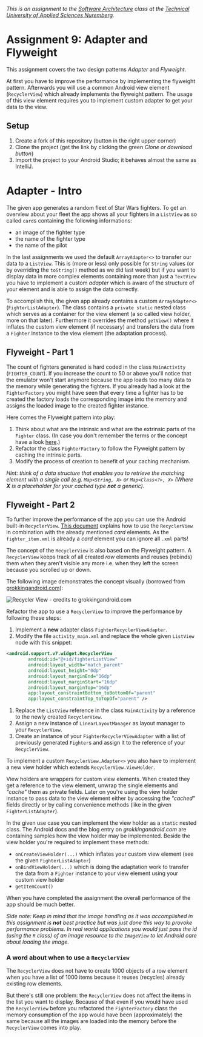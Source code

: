 _This is an assignment to the [Software Architecture](https://ohm-softa.github.io) class at the [Technical University of Applied Sciences Nuremberg](http://www.th-nuernberg.de)._

# Assignment 9: Adapter and Flyweight

This assignment covers the two design patterns _Adapter_ and _Flyweight_.

At first you have to improve the performance by implementing the flyweight pattern.
Afterwards you will use a common Android view element (`RecyclerView`) which already implements the flyweight pattern.
The usage of this view element requires you to implement custom adapter to get your data to the view.

## Setup

1. Create a fork of this repository (button in the right upper corner)
1. Clone the project (get the link by clicking the green _Clone or download button_)
1. Import the project to your Android Studio; it behaves almost the same as IntelliJ.

# Adapter - Intro

The given app generates a random fleet of Star Wars fighters.
To get an overview about your fleet the app shows all your fighters in a `ListView` as so called `card`s containing the following informations:

* an image of the fighter type
* the name of the fighter type
* the name of the pilot

In the last assignments we used the default `ArrayAdapter<>` to transfer our data to a `ListView`.
This is (more or less) only possible for `String` values (or by overriding the `toString()` method as we did last week) but if you want to display data in more complex elements containing more than just a `TextView` you have to implement a custom _adapter_ which is aware of the structure of your element and is able to assign the data correctly.

To accomplish this, the given app already contains a custom `ArrayAdapter<>` (`FighterListAdapter`).
The class contains a `private static` nested class which serves as a container for the view element (a so called view holder, more on that later).
Furthermore it overrides the method `getView()` where it inflates the custom view element (if necessary) and transfers the data from a `Fighter` instance to the view element (the adaptation process).

## Flyweight - Part 1

The count of fighters generated is hard coded in the class `MainActivity` (`FIGHTER_COUNT`).
If you increase the count to 50 or above you'll notice that the emulator won't start anymore because the app loads too many data to the memory while generating the fighters.
If you already had a look at the `FighterFactory` you might have seen that every time a fighter has to be created the factory loads the corresponding image into the memory and assigns the loaded image to the created fighter instance.

Here comes the Flyweight pattern into play:

1. Think about what are the intrinsic and what are the extrinsic parts of the `Fighter` class.  (In case you don't remember the terms or the concept have a look [here](https://hsro-inf-prg3.github.io/09ln-proxy-adapter-flyweight/#flyweight).)
1. Refactor the class `FighterFactory` to follow the Flyweight pattern by caching the intrinsic parts.
1. Modify the process of creation to benefit of your caching mechanism.

_Hint: think of a data structure that enables you to retrieve the matching element with a single call (e.g. `Map<String, X>` or `Map<Class<?>, X>` (Where **X** is a placeholder for your cached type **not** a generic)._

## Flyweight - Part 2

To further improve the performance of the app you can use the Android built-in `RecyclerView`. [This document](https://developer.android.com/training/material/lists-cards.html) explains how to use the `RecyclerView` in combination with the already mentioned _card_ elements.
As the `fighter_item.xml` is already a _card_ element you can ignore all `.xml` parts!

The concept of the `RecyclerView` is also based on the Flyweight pattern.
A `RecyclerView` keeps track of all created _row_ elements and reuses (rebinds) them when they aren't visible any more i.e. when they left the screen because you scrolled up or down.

The following image demonstrates the concept visually (borrowed from [grokkingandroid.com](https://www.grokkingandroid.com/first-glance-androids-recyclerview/)):

![Recycler View - credits to grokkingandroid.com](http://www.grokkingandroid.com/wordpress/wp-content/uploads/2014/08/recycling_of_views.png)

Refactor the app to use a `RecyclerView` to improve the performance by following these steps:

1. Implement a **new** adapter class `FighterRecyclerViewAdapter`.
1. Modify the file `activity_main.xml` and replace the whole given `ListView` node with this snippet:

```xml
<android.support.v7.widget.RecyclerView
        android:id="@+id/fighterListView"
        android:layout_width="match_parent"
        android:layout_height="0dp"
        android:layout_marginEnd="16dp"
        android:layout_marginStart="16dp"
        android:layout_marginTop="16dp"
        app:layout_constraintBottom_toBottomOf="parent"
        app:layout_constraintTop_toTopOf="parent" />
```

1. Replace the `ListView` reference in the class `MainActivity` by a reference to the newly created `RecyclerView`.
1. Assign a new instance of `LinearLayoutManager` as layout manager to your `RecyclerView`.
1. Create an instance of your `FighterRecyclerViewAdapter` with a list of previously generated `Fighter`s and assign it to the reference of your `RecyclerView`.

To implement a custom `RecyclerView.Adapter<>` you also have to implement a new view holder which extends `RecyclerView.ViewHolder`.

View holders are wrappers for custom view elements.
When created they get a reference to the view element, unwrap the single elements and _"cache"_ them as private fields.
Later on you're using the view holder instance to pass data to the view element either by accessing the _"cached"_ fields directly or by calling convenience methods (like in the given `FighterListAdapter`).

In the given use case you can implement the view holder as a `static` nested class.
The Android docs and the blog entry on _grokkingandroid.com_ are containing samples how the view holder may be implemented.
Beside the view holder you're required to implement these methods:

* `onCreateViewHolder(...)` which inflates your custom view element (see the given `FighterListAdapter`)
* `onBindViewHolder(...)` which is doing the adaptation work to transfer the data from a `Fighter` instance to your view element using your custom view holder
* `getItemCount()`

When you have completed the assignment the overall performance of the app should be much better.

_Side note: Keep in mind that the image handling as it was accomplished in this assignment is **not** best practice but was just done this way to provoke performance problems. In real world applications you would just pass the id (using the `R` class) of an image resource to the `ImageView` to let Android care about loading the image._

### A word about when to use a `RecyclerView`

The `RecyclerView` does not have to create 1000 objects of a row element when you have a list of 1000 items because it reuses (recycles) already existing row elements.

But there's still one problem: the `RecyclerView` does not affect the items in the list you want to display. Because of that even if you would have used the `RecyclerView` before you refactored the `FighterFactory` class the memory consumption of the app would have been (approximately) the same because all the images are loaded into the memory before the `RecyclerView` comes into play.
